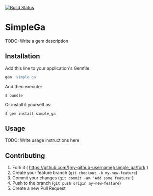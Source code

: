 [![Build Status](https://travis-ci.org/johnson-yeap/simple_ga.svg?branch=master)](https://travis-ci.org/johnson-yeap/simple_ga)

# SimpleGa

TODO: Write a gem description

## Installation

Add this line to your application's Gemfile:

```ruby
gem 'simple_ga'
```

And then execute:

    $ bundle

Or install it yourself as:

    $ gem install simple_ga

## Usage

TODO: Write usage instructions here

## Contributing

1. Fork it ( https://github.com/[my-github-username]/simple_ga/fork )
2. Create your feature branch (`git checkout -b my-new-feature`)
3. Commit your changes (`git commit -am 'Add some feature'`)
4. Push to the branch (`git push origin my-new-feature`)
5. Create a new Pull Request
